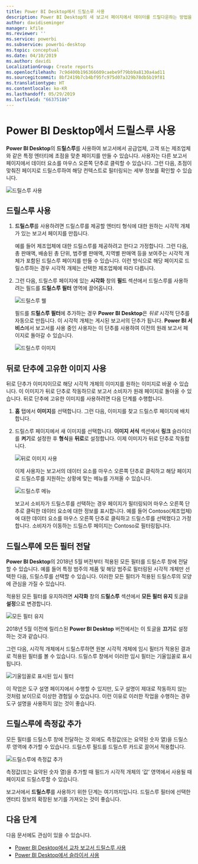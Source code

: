 ```yaml
---
title: Power BI Desktop에서 드릴스루 사용
description: Power BI Desktop의 새 보고서 페이지에서 데이터를 드릴다운하는 방법을 알아봅니다.
author: davidiseminger
manager: kfile
ms.reviewer: ''
ms.service: powerbi
ms.subservice: powerbi-desktop
ms.topic: conceptual
ms.date: 04/10/2019
ms.author: davidi
LocalizationGroup: Create reports
ms.openlocfilehash: 7c9d400b196366609caebe9f79bb9a8130a4ad11
ms.sourcegitcommit: 8bf2419b7cb4bf95fc975d07a329b78db5b19f81
ms.translationtype: HT
ms.contentlocale: ko-KR
ms.lasthandoff: 05/29/2019
ms.locfileid: "66375186"
---
```

# <a name="use-drillthrough-in-power-bi-desktop"></a>Power BI Desktop에서 드릴스루 사용
**Power BI Desktop**의 **드릴스루**를 사용하여 보고서에서 공급업체, 고객 또는 제조업체와 같은 특정 엔터티에 초점을 맞춘 페이지를 만들 수 있습니다. 사용자는 다른 보고서 페이지에서 데이터 요소를 마우스 오른쪽 단추로 클릭할 수 있습니다. 그런 다음, 초점이 맞춰진 페이지로 드릴스루하여 해당 컨텍스트로 필터링되는 세부 정보를 확인할 수 있습니다.

![드릴스루 사용](media/desktop-drillthrough/drillthrough_01.png)

## <a name="using-drillthrough"></a>드릴스루 사용
1. **드릴스루**를 사용하려면 드릴스루를 제공할 엔터티 형식에 대한 원하는 시각적 개체가 있는 보고서 페이지를 만듭니다. 

    예를 들어 제조업체에 대한 드릴스루를 제공하려고 한다고 가정합니다. 그런 다음, 총 판매액, 배송된 총 단위, 범주별 판매액, 지역별 판매액 등을 보여주는 시각적 개체가 포함된 드릴스루 페이지를 만들 수 있습니다. 이런 방식으로 해당 페이지로 드릴스루하는 경우 시각적 개체는 선택한 제조업체에 따라 다릅니다.

2. 그런 다음, 드릴스루 페이지에 있는 **시각화** 창의 **필드** 섹션에서 드릴스루를 사용하려는 필드를 **드릴스루 필터** 영역에 끌어옵니다.

    ![드릴스루 웰](media/desktop-drillthrough/drillthrough_02.png)

    필드를 **드릴스루 필터**에 추가하는 경우 **Power BI Desktop**은 *뒤로* 시각적 단추를 자동으로 만듭니다. 이 시각적 개체는 게시된 보고서의 단추가 됩니다. **Power BI 서비스**에서 보고서를 사용 중인 사용자는 이 단추를 사용하여 이전의 원래 보고서 페이지로 돌아갈 수 있습니다.

    ![드릴스루 이미지](media/desktop-drillthrough/drillthrough_03.png)

## <a name="use-your-own-image-for-a-back-button"></a>뒤로 단추에 고유한 이미지 사용    
 뒤로 단추가 이미지이므로 해당 시각적 개체의 이미지를 원하는 이미지로 바꿀 수 있습니다. 이 이미지가 뒤로 단추로 작동하므로 보고서 소비자가 원래 페이지로 돌아올 수 있습니다. 뒤로 단추에 고유한 이미지를 사용하려면 다음 단계를 수행합니다.

1. **홈** 탭에서 **이미지**를 선택합니다. 그런 다음, 이미지를 찾고 드릴스루 페이지에 배치합니다.

2. 드릴스루 페이지에서 새 이미지를 선택합니다. **이미지 서식** 섹션에서 **링크** 슬라이더를 **켜기**로 설정한 후 **형식**을 **뒤로**로 설정합니다. 이제 이미지가 뒤로 단추로 작동합니다.

    ![뒤로 이미지 사용](media/desktop-drillthrough/drillthrough_05.png)

    
     이제 사용자는 보고서의 데이터 요소를 마우스 오른쪽 단추로 클릭하고 해당 페이지로 드릴스루를 지원하는 상황에 맞는 메뉴를 가져올 수 있습니다. 

    ![드릴스루 메뉴](media/desktop-drillthrough/drillthrough_04.png)

    보고서 소비자가 드릴스루를 선택하는 경우 페이지가 필터링되어 마우스 오른쪽 단추로 클릭한 데이터 요소에 대한 정보를 표시합니다. 예를 들어 Contoso(제조업체)에 대한 데이터 요소를 마우스 오른쪽 단추로 클릭하고 드릴스루를 선택했다고 가정합니다. 소비자가 이동하는 드릴스루 페이지는 Contoso로 필터링됩니다.

## <a name="pass-all-filters-in-drillthrough"></a>드릴스루에 모든 필터 전달

**Power BI Desktop**의 2018년 5월 버전부터 적용된 모든 필터를 드릴스루 창에 전달할 수 있습니다. 예를 들어 특정 범주의 제품 및 해당 범주로 필터링된 시각적 개체만 선택한 다음, 드릴스루를 선택할 수 있습니다. 이러한 모든 필터가 적용된 드릴스루의 모양에 관심을 가질 수 있습니다.

적용된 모든 필터를 유지하려면 **시각화** 창의 **드릴스루** 섹션에서 **모든 필터 유지** 토글을 **설정**으로 변경합니다. 

![모든 필터 유지](media/desktop-drillthrough/drillthrough_06.png)

2018년 5월 이전에 릴리스된 **Power BI Desktop** 버전에서는 이 토글을 **끄기**로 설정하는 것과 같습니다.

그런 다음, 시각적 개체에서 드릴스루하면 원본 시각적 개체에 임시 필터가 적용된 결과로 적용된 필터를 볼 수 있습니다. 드릴스루 창에서 이러한 임시 필터는 기울임꼴로 표시됩니다. 

![기울임꼴로 표시된 임시 필터](media/desktop-drillthrough/drillthrough_07.png)

이 작업은 도구 설명 페이지에서 수행할 수 있지만, 도구 설명이 제대로 작동하지 않는 것처럼 보이므로 이상한 경험일 수 있습니다. 이런 이유로 이러한 작업을 수행하는 경우 도구 설명을 사용하지 않는 것이 좋습니다.

## <a name="add-a-measure-to-drillthrough"></a>드릴스루에 측정값 추가

모든 필터를 드릴스루 창에 전달하는 것 외에도 측정값(또는 요약된 숫자 열)을 드릴스루 영역에 추가할 수 있습니다. 드릴스루 필드를 드릴스루 카드로 끌어서 적용합니다. 

![드릴스루에 측정값 추가](media/desktop-drillthrough/drillthrough_08.png)

측정값(또는 요약된 숫자 열)을 추가할 때 필드가 시각적 개체의 ‘값’ 영역에서 사용될 때 페이지로 드릴스루할 수 있습니다. 

보고서에서 **드릴스루**를 사용하기 위한 단계는 여기까지입니다. 드릴스루 필터에 선택한 엔터티 정보의 확장된 보기를 가져오는 것이 좋습니다.

## <a name="next-steps"></a>다음 단계

다음 문서에도 관심이 있을 수 있습니다.

* [Power BI Desktop에서 교차 보고서 드릴스루 사용](desktop-cross-report-drill-through.md)
* [Power BI Desktop에서 슬라이서 사용](visuals/power-bi-visualization-slicers.md)

